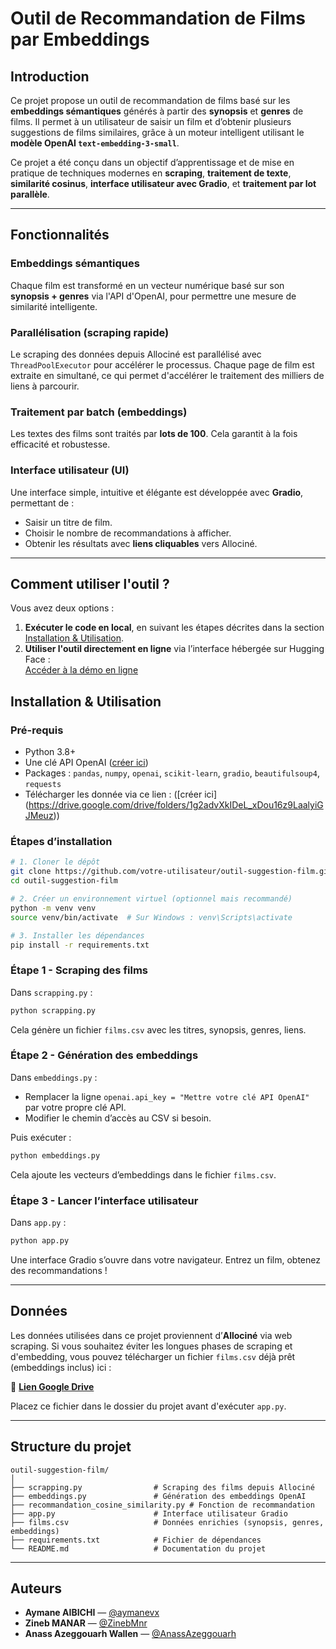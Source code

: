 
# Outil de Recommandation de Films par Embeddings

## Introduction

Ce projet propose un outil de recommandation de films basé sur les **embeddings sémantiques** générés à partir des **synopsis** et **genres** de films. Il permet à un utilisateur de saisir un film et d’obtenir plusieurs suggestions de films similaires, grâce à un moteur intelligent utilisant le **modèle OpenAI `text-embedding-3-small`**.

Ce projet a été conçu dans un objectif d’apprentissage et de mise en pratique de techniques modernes en **scraping**, **traitement de texte**, **similarité cosinus**, **interface utilisateur avec Gradio**, et **traitement par lot parallèle**.

---

##  Fonctionnalités

### Embeddings sémantiques
Chaque film est transformé en un vecteur numérique basé sur son **synopsis + genres** via l'API d'OpenAI, pour permettre une mesure de similarité intelligente.

### Parallélisation (scraping rapide)
Le scraping des données depuis Allociné est parallélisé avec `ThreadPoolExecutor` pour accélérer le processus. Chaque page de film est extraite en simultané, ce qui permet d'accélérer le traitement des milliers de liens à parcourir.

### Traitement par batch (embeddings)
Les textes des films sont traités par **lots de 100**. Cela garantit à la fois efficacité et robustesse.

### Interface utilisateur (UI)
Une interface simple, intuitive et élégante est développée avec **Gradio**, permettant de :
- Saisir un titre de film.
- Choisir le nombre de recommandations à afficher.
- Obtenir les résultats avec **liens cliquables** vers Allociné.

---
## Comment utiliser l'outil ?

Vous avez deux options :

1. **Exécuter le code en local**, en suivant les étapes décrites dans la section [Installation & Utilisation](#️installation--utilisation).
2. **Utiliser l'outil directement en ligne** via l’interface hébergée sur Hugging Face :  
    [Accéder à la démo en ligne](https://huggingface.co/spaces/aymanexv/Outildesuggestiondefilm)


## Installation & Utilisation

### Pré-requis
- Python 3.8+
- Une clé API OpenAI ([créer ici](https://platform.openai.com/account/api-keys))
- Packages : `pandas`, `numpy`, `openai`, `scikit-learn`, `gradio`, `beautifulsoup4`, `requests`
- Télécharger les donnée via ce lien :  ([créer ici]
  (https://drive.google.com/drive/folders/1g2advXkIDeL_xDou16z9LaalyiGJMeuz))

### Étapes d’installation

```bash
# 1. Cloner le dépôt
git clone https://github.com/votre-utilisateur/outil-suggestion-film.git
cd outil-suggestion-film

# 2. Créer un environnement virtuel (optionnel mais recommandé)
python -m venv venv
source venv/bin/activate  # Sur Windows : venv\Scripts\activate

# 3. Installer les dépendances
pip install -r requirements.txt
```

###  Étape 1 - Scraping des films

Dans `scrapping.py` :
```bash
python scrapping.py
```
Cela génère un fichier `films.csv` avec les titres, synopsis, genres, liens.

###  Étape 2 - Génération des embeddings

Dans `embeddings.py` :
- Remplacer la ligne `openai.api_key = "Mettre votre clé API OpenAI"` par votre propre clé API.
- Modifier le chemin d’accès au CSV si besoin.

Puis exécuter :
```bash
python embeddings.py
```
Cela ajoute les vecteurs d’embeddings dans le fichier `films.csv`.

### Étape 3 - Lancer l’interface utilisateur

Dans `app.py` :
```bash
python app.py
```
Une interface Gradio s’ouvre dans votre navigateur. Entrez un film, obtenez des recommandations !

---

## Données

Les données utilisées dans ce projet proviennent d’**Allociné** via web scraping. Si vous souhaitez éviter les longues phases de scraping et d'embedding, vous pouvez télécharger un fichier `films.csv` déjà prêt (embeddings inclus) ici :

🔗 **[Lien Google Drive](https://drive.google.com/drive/folders/1g2advXkIDeL_xDou16z9LaalyiGJMeuz)**

Placez ce fichier dans le dossier du projet avant d'exécuter `app.py`.

---

##  Structure du projet

```
outil-suggestion-film/
│
├── scrapping.py                # Scraping des films depuis Allociné
├── embeddings.py               # Génération des embeddings OpenAI
├── recommandation_cosine_similarity.py # Fonction de recommandation
├── app.py                      # Interface utilisateur Gradio
├── films.csv                   # Données enrichies (synopsis, genres, embeddings)
├── requirements.txt            # Fichier de dépendances
└── README.md                   # Documentation du projet
```
---

## Auteurs

- **Aymane AIBICHI** — [@aymanevx](https://github.com/aymanevx)
- **Zineb MANAR** — [@ZinebMnr](https://github.com/ZinebMnr)
- **Anass Azeggouarh Wallen** — [@AnassAzeggouarh](https://github.com/AnassAzeggouarh)
